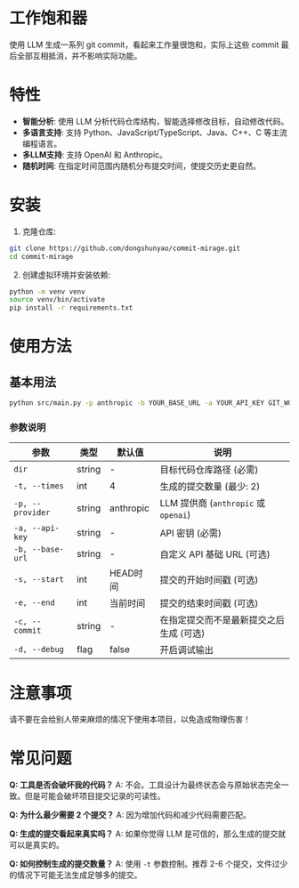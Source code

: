 工作饱和器
=======

使用 LLM 生成一系列 git commit，看起来工作量很饱和，实际上这些 commit 最后全部互相抵消，并不影响实际功能。

# 特性

- **智能分析**: 使用 LLM 分析代码仓库结构，智能选择修改目标，自动修改代码。
- **多语言支持**: 支持 Python、JavaScript/TypeScript、Java、C++、C 等主流编程语言。
- **多LLM支持**: 支持 OpenAI 和 Anthropic。
- **随机时间**: 在指定时间范围内随机分布提交时间，使提交历史更自然。

# 安装

1. 克隆仓库:
```bash
git clone https://github.com/dongshunyao/commit-mirage.git
cd commit-mirage
```

2. 创建虚拟环境并安装依赖:
```bash
python -m venv venv
source venv/bin/activate
pip install -r requirements.txt
```

# 使用方法

## 基本用法

```bash
python src/main.py -p anthropic -b YOUR_BASE_URL -a YOUR_API_KEY GIT_WORK_DIR
```

### 参数说明

| 参数 | 类型 | 默认值 | 说明 |
|------|------|--------|------|
| `dir` | string | - | 目标代码仓库路径 (必需) |
| `-t, --times` | int | 4 | 生成的提交数量 (最少: 2) |
| `-p, --provider` | string | anthropic | LLM 提供商 (`anthropic` 或 `openai`) |
| `-a, --api-key` | string | - | API 密钥 (必需) |
| `-b, --base-url` | string | - | 自定义 API 基础 URL (可选) |
| `-s, --start` | int | HEAD时间 | 提交的开始时间戳 (可选) |
| `-e, --end` | int | 当前时间 | 提交的结束时间戳 (可选) |
| `-c, --commit` | string | - | 在指定提交而不是最新提交之后生成 (可选) |
| `-d, --debug` | flag | false | 开启调试输出 |

# 注意事项

请不要在会给别人带来麻烦的情况下使用本项目，以免造成物理伤害！

# 常见问题

**Q: 工具是否会破坏我的代码？**
A: 不会。工具设计为最终状态会与原始状态完全一致。但是可能会破坏项目提交记录的可读性。

**Q: 为什么最少需要 2 个提交？**
A: 因为增加代码和减少代码需要匹配。

**Q: 生成的提交看起来真实吗？**
A: 如果你觉得 LLM 是可信的，那么生成的提交就可以是真实的。

**Q: 如何控制生成的提交数量？**
A: 使用 `-t` 参数控制。推荐 2-6 个提交，文件过少的情况下可能无法生成足够多的提交。
